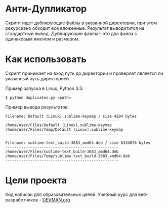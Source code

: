 # Анти-Дупликатор

Скрипт ищет дублирующие файлы в указанной директории, при этом рекурсивно обходит все вложенные. Результат выводитится на стандартный вывод.
Дублирующие файлы – это два файла с одинаковым именем и размером.

# Как использовать

Скрипт принимает на вход путь до директории и проверяет является ли указанный путь директорией. 

Пример запуска в Linux, Python 3.5:
```#!bash
$ python duplicates.py <path>
```
Пример вывода результатов:

```#!bash
Filename: Default (Linux).sublime-keymap / size 4204 bytes
--------------------------------------------------
/home/user/Files/Default (Linux).sublime-keymap
/home/user/Files/Temp/Default (Linux).sublime-keymap
-------------------------------------------------- 

Filename: sublime-text_build-3083_amd64.deb / size 6334076 bytes
--------------------------------------------------
/home/user/Files/sublime-text_build-3083_amd64.deb
/home/user/Files/Temp/sublime-text_build-3083_amd64.deb
-------------------------------------------------- 
```

# Цели проекта

Код написан для образовательных целей. Учебный курс для веб-разработчиков - [DEVMAN.org](https://devman.org)
